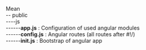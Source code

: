 Mean     
-- public    
----js   
------**app.js** : Configuration of used angular modules   
------**config.js** : Angular routes (all routes after #!/)   
------**init.js** : Bootstrap of angular app      
